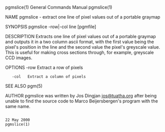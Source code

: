 pgmslice(1)                                                                             General Commands Manual                                                                            pgmslice(1)

NAME
       pgmslice - extract one line of pixel values out of a portable graymap

SYNOPSIS
       pgmslice -row|-col line [pgmfile]

DESCRIPTION
       Extracts  one  line of pixel values out of a portable graymap and outputs it in a two column ascii format, with the first value being the pixel's position in the line and the second value the
       pixel's greyscale value. This is useful for making cross sections through, for example, greyscale CCD images.

OPTIONS
       -row   Extract a row of pixels

       -col   Extract a column of pixels

SEE ALSO
       pgm(5)

AUTHOR
       pgmslice was written by Jos Dingjan <jos@tuatha.org> after being unable to find the source code to Marco Beijersbergen's program with the same name.

                                                                                              22 May 2000                                                                                  pgmslice(1)
